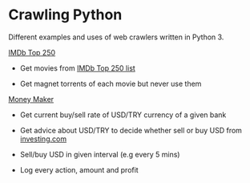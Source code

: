 # Crawling Python
Different examples and uses of web crawlers written in Python 3.

[IMDb Top 250](/imdb-top-250)

* Get movies from [IMDb Top 250 list](https://www.imdb.com/chart/top)

* Get magnet torrents of each movie but never use them


[Money Maker](/money-maker)

* Get current buy/sell rate of USD/TRY currency of a given bank

* Get advice about USD/TRY to decide whether sell or buy USD from [investing.com](https://www.investing.com/currencies/usd-try)

* Sell/buy USD in given interval (e.g every 5 mins)

* Log every action, amount and profit